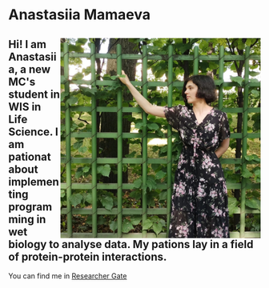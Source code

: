 # Anastasiia Mamaeva
<img src="./dnF-fvolsxs.jpg"  style="float:right;width:400px;height:400px;"/> Hi! I am Anastasiia, a new MC's student in WIS in Life Science. I am pationat about implementing programming in wet biology to analyse data.
My pations lay in a field of protein-protein interactions.
--
You can find me in [Researcher Gate](https://www.researchgate.net/profile/Anastasiia-Mamaeva-2)
